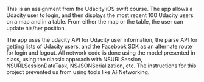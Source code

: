    This is an assignment from the Udacity iOS swift course.  The app allows a Udacity user
to login, and then displays the most recent 100 Udacity users on a map and in a table.
From either the map or the table, the user can update his/her position.

   The app uses the udacity API for Udacity user information, the parse API for getting lists
of Udacity users, and the Facebook SDK as an alternate route for login and logout.
All network code is done using the model presented in class, using the classic approach with 
NSURLSession, NSURLSessionDataTask, NSJSONSerialization, etc.  The instructions for this 
project prevented us from using tools like AFNetworking.
